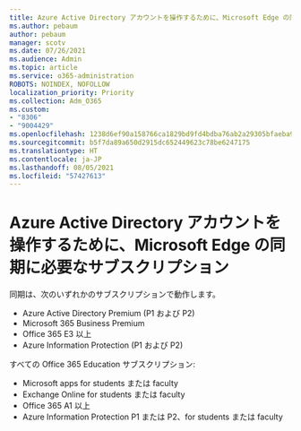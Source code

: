 ```yaml
---
title: Azure Active Directory アカウントを操作するために、Microsoft Edge の同期に必要なサブスクリプション
ms.author: pebaum
author: pebaum
manager: scotv
ms.date: 07/26/2021
ms.audience: Admin
ms.topic: article
ms.service: o365-administration
ROBOTS: NOINDEX, NOFOLLOW
localization_priority: Priority
ms.collection: Adm_O365
ms.custom:
- "8306"
- "9004429"
ms.openlocfilehash: 1238d6ef90a158766ca1829bd9fd4bdba76ab2a29305bfaeba90d2ddfaf76ccb
ms.sourcegitcommit: b5f7da89a650d2915dc652449623c78be6247175
ms.translationtype: HT
ms.contentlocale: ja-JP
ms.lasthandoff: 08/05/2021
ms.locfileid: "57427613"
---
```

# <a name="subscription-needed-for-microsoft-edge-sync-to-work-with-azure-active-directory-accounts"></a>Azure Active Directory アカウントを操作するために、Microsoft Edge の同期に必要なサブスクリプション

同期は、次のいずれかのサブスクリプションで動作します。

- Azure Active Directory Premium (P1 および P2)
- Microsoft 365 Business Premium
- Office 365 E3 以上
- Azure Information Protection (P1 および P2)

すべての Office 365 Education サブスクリプション:

- Microsoft apps for students または faculty
- Exchange Online for students または faculty
- Office 365 A1 以上
- Azure Information Protection P1 または P2、for students または faculty


